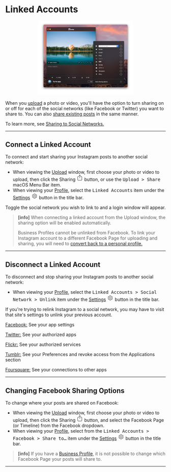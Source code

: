 # Linked Accounts

<p style="text-align: center; margin-top: 1em;"><img src="/views/assets/linked-accounts.png" width="60%" height="60%" /></p>

When you [upload](//views/upload.md) a photo or video, you'll have the option to turn sharing on or off for each of the social networks (like Facebook or Twitter) you want to share to. You can also [share existing posts](//views/sharing.md) in the same manner.

To learn more, see [Sharing to Social Networks.](https://help.instagram.com/169948159813228)

------

## Connect a Linked Account

To connect and start sharing your Instagram posts to another social network:

- When viewing the [Upload](//views/upload.md) window, first choose your photo or video to upload, then click the Sharing <img src="/views/assets/share.png" width="20" height="20" /> button, or use the <kbd>Upload > Share</kbd> macOS Menu Bar item.
- When viewing your [Profile](/views/profile.md), select the <kbd>Linked Accounts</kbd> item under the [Settings](/views/profile/settings.md) <img src="/views/assets/settings.png" width="20" height="20" /> button in the title bar.

Toggle the social network you wish to link to and a login window will appear. 

> **[info]**
> When connecting a linked account from the Upload window, the sharing option will be enabled automatically.
> 
> Business Profiles cannot be unlinked from Facebook. To link your Instagram account to a different Facebook Page for uploading and sharing, you will need to [convert back to a personal profile.](//views/profile/businessprofiles.md)

-----

## Disconnect a Linked Account

To disconnect and stop sharing your Instagram posts to another social network:

- When viewing your [Profile](/views/profile.md), select the <kbd>Linked Accounts > Social Network > Unlink</kbd> item under the [Settings](/views/profile/settings.md) <img src="/views/assets/settings.png" width="20" height="20" /> button in the title bar.

If you're trying to relink Instagram to a social network, you may have to visit that site's settings to unlink your previous account. 

[Facebook:](http://www.facebook.com/editapps.php) See your app settings

[Twitter:](https://twitter.com/settings/applications) See your authorized apps

[Flickr:](http://www.flickr.com/services/auth/list.gne?from=extend) See your authorized services

[Tumblr:](https://www.tumblr.com/preferences) See your Preferences and revoke access from the Applications section

[Foursquare:](https://foursquare.com/login?continue=%2Fsettings%2Fconnections) See your connections to other apps

-----

## Changing Facebook Sharing Options

To change where your posts are shared on Facebook:

- When viewing the [Upload](//views/upload.md) window, first choose your photo or video to upload, then click the Sharing <img src="/views/assets/share.png" width="20" height="20" /> button, and select the Facebook Page (or Timeline) from the Facebook dropdown.
- When viewing your [Profile](/views/profile.md), select from the <kbd>Linked Accounts > Facebook > Share to…</kbd> item under the [Settings](/views/profile/settings.md) <img src="/views/assets/settings.png" width="20" height="20" /> button in the title bar.

> **[info]**
> If you have a [Business Profile](//views/profile/businessprofiles.md), it is not possible to change which Facebook Page your posts will share to.

-----
